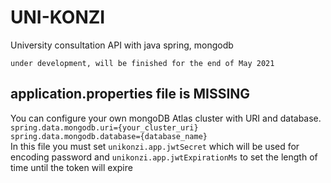 # UNI-KONZI
University consultation API with java spring, mongodb

`under development, will be finished for the end of May 2021`
## application.properties file is MISSING
You can configure your own mongoDB Atlas cluster with URI and database.\
`spring.data.mongodb.uri={your_cluster_uri}`\
`spring.data.mongodb.database={database_name}`\
In this file you must set `unikonzi.app.jwtSecret` which will be used for encoding password and `unikonzi.app.jwtExpirationMs` to set the length of time until the token will expire 
